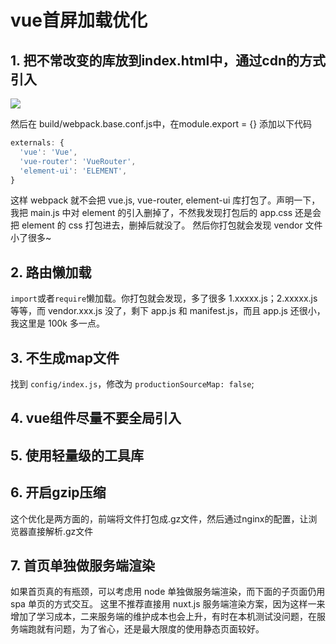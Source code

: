 # vue首屏加载优化

## 1. 把不常改变的库放到index.html中，通过cdn的方式引入

![](https://img2018.cnblogs.com/blog/1062623/201908/1062623-20190813191312623-1502430740.jpg)

然后在 build/webpack.base.conf.js中，在module.export = {} 添加以下代码

````js
externals: {
  'vue': 'Vue',
  'vue-router': 'VueRouter',
  'element-ui': 'ELEMENT',
}
````

这样 webpack 就不会把 vue.js, vue-router, element-ui 库打包了。声明一下，我把 main.js 中对 element 的引入删掉了，不然我发现打包后的 app.css 还是会把 element 的 css 打包进去，删掉后就没了。
然后你打包就会发现 vendor 文件小了很多~

## 2. 路由懒加载

`import`或者`require`懒加载。你打包就会发现，多了很多 1.xxxxx.js；2.xxxxx.js 等等，而 vendor.xxx.js 没了，剩下 app.js 和 manifest.js，而且 app.js 还很小，我这里是 100k 多一点。

## 3. 不生成map文件

找到 `config/index.js`，修改为 `productionSourceMap: false`;

## 4. vue组件尽量不要全局引入

## 5. 使用轻量级的工具库

## 6. 开启gzip压缩

这个优化是两方面的，前端将文件打包成.gz文件，然后通过nginx的配置，让浏览器直接解析.gz文件

## 7. 首页单独做服务端渲染

如果首页真的有瓶颈，可以考虑用 node 单独做服务端渲染，而下面的子页面仍用 spa 单页的方式交互。
这里不推荐直接用 nuxt.js 服务端渲染方案，因为这样一来增加了学习成本，二来服务端的维护成本也会上升，有时在本机测试没问题，在服务端跑就有问题，为了省心，还是最大限度的使用静态页面较好。